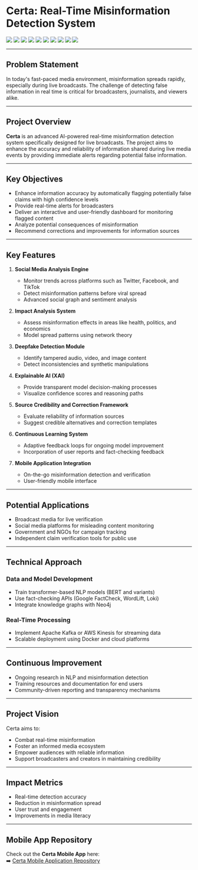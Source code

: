 # Certa: Real-Time Misinformation Detection System

![](https://img.shields.io/badge/Certa-HackathonProject-blue)
![](https://img.shields.io/badge/Technology-AI%20%26%20NLP-green)
![](https://img.shields.io/badge/Python-3.8%2B-blue?logo=python)
![](https://img.shields.io/badge/TensorFlow-Deep%20Learning-orange?logo=tensorflow)
![](https://img.shields.io/badge/PyTorch-Machine%20Learning-red?logo=pytorch)
![](https://img.shields.io/badge/BERT-NLP%20Model-lightblue)
![](https://img.shields.io/badge/Apache%20Kafka-Real--Time%20Processing-black?logo=apache-kafka)
![](https://img.shields.io/badge/Docker-Containerization-blue?logo=docker)
![](https://img.shields.io/badge/Machine%20Learning-Advanced%20AI-blueviolet)
![](https://img.shields.io/badge/NLP-Text%20Analysis-brightgreen)

---

## Problem Statement

In today's fast-paced media environment, misinformation spreads rapidly, especially during live broadcasts. The challenge of detecting false information in real time is critical for broadcasters, journalists, and viewers alike.

---

## Project Overview

**Certa** is an advanced AI-powered real-time misinformation detection system specifically designed for live broadcasts. The project aims to enhance the accuracy and reliability of information shared during live media events by providing immediate alerts regarding potential false information.

---

## Key Objectives

- Enhance information accuracy by automatically flagging potentially false claims with high confidence levels  
- Provide real-time alerts for broadcasters  
- Deliver an interactive and user-friendly dashboard for monitoring flagged content  
- Analyze potential consequences of misinformation  
- Recommend corrections and improvements for information sources  

---

## Key Features

1. **Social Media Analysis Engine**  
   - Monitor trends across platforms such as Twitter, Facebook, and TikTok  
   - Detect misinformation patterns before viral spread  
   - Advanced social graph and sentiment analysis  

2. **Impact Analysis System**  
   - Assess misinformation effects in areas like health, politics, and economics  
   - Model spread patterns using network theory  

3. **Deepfake Detection Module**  
   - Identify tampered audio, video, and image content  
   - Detect inconsistencies and synthetic manipulations  

4. **Explainable AI (XAI)**  
   - Provide transparent model decision-making processes  
   - Visualize confidence scores and reasoning paths  

5. **Source Credibility and Correction Framework**  
   - Evaluate reliability of information sources  
   - Suggest credible alternatives and correction templates  

6. **Continuous Learning System**  
   - Adaptive feedback loops for ongoing model improvement  
   - Incorporation of user reports and fact-checking feedback  

7. **Mobile Application Integration**  
   - On-the-go misinformation detection and verification  
   - User-friendly mobile interface  

---

## Potential Applications

- Broadcast media for live verification  
- Social media platforms for misleading content monitoring  
- Government and NGOs for campaign tracking  
- Independent claim verification tools for public use  

---

## Technical Approach

### Data and Model Development  
- Train transformer-based NLP models (BERT and variants)  
- Use fact-checking APIs (Google FactCheck, WordLift, Loki)  
- Integrate knowledge graphs with Neo4j  

### Real-Time Processing  
- Implement Apache Kafka or AWS Kinesis for streaming data  
- Scalable deployment using Docker and cloud platforms  

---

## Continuous Improvement

- Ongoing research in NLP and misinformation detection  
- Training resources and documentation for end users  
- Community-driven reporting and transparency mechanisms  

---

## Project Vision

Certa aims to:  
- Combat real-time misinformation  
- Foster an informed media ecosystem  
- Empower audiences with reliable information  
- Support broadcasters and creators in maintaining credibility  

---

## Impact Metrics

- Real-time detection accuracy  
- Reduction in misinformation spread  
- User trust and engagement  
- Improvements in media literacy  

---

## Mobile App Repository

Check out the **Certa Mobile App** here:  
➡️ [Certa Mobile Application Repository](https://github.com/bot80-alt/Certa-app)  
